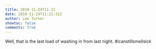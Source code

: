 ```yaml
---
title: 2010-11-24T11-21
date: 2010-11-24T11:21:31Z
author: Lee Turner
showtoc: false
comments: true
---
```


Well, that is the last load of washing in from last night. #icanstillsmellsick

